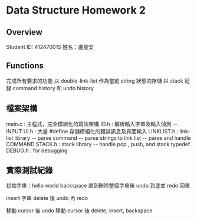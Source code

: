 # Data Structure Homework 2

## Overview

Student ID: 41247001S
姓名：盧昱安

## Functions

完成所有要求的功能
以 double-link-list 作為當前 string 狀態的存儲
以 stack 紀錄 command history 和 undo history

## 檔案架構

main.c : 主程式，完全模組化的寫法架構
IO.h : 解析輸入字串及輸入偵測
    -- INPUT 
UI.h : 大量 #define 存儲模組化的錯誤訊息及界面輸入
LINKLIST.h : link-list library
    -- parse command
    -- parse strings to link list
    -- parse and handle COMMAND
STACK.h : stack library
    -- handle pop , push, and stack typedef
DEBUG.h : for debugging

## 實際測試紀錄

初始字串：hello world
backspace 直到刪除整個字串後 undo 到底並 redo 回來

insert 字串
delete 後 undo 再 redo

移動 cursor 後 undo 
移動 cursor 後 delete, insert, backspace